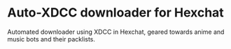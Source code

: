 # Auto-XDCC downloader for Hexchat

Automated downloader using XDCC in Hexchat, geared towards anime and music bots and their packlists.
